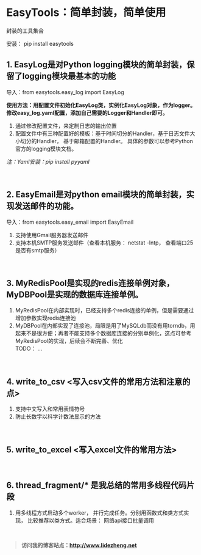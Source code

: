 # EasyTools：简单封装，简单使用
封装的工具集合

安装： pip install easytools

## 1. EasyLog是对Python logging模块的简单封装，保留了logging模块最基本的功能
导入：from easytools.easy_log import EasyLog

**使用方法：用配置文件初始化EasyLog类，实例化EasyLog对象，作为logger。
修改easy_log.yaml配置，添加自己需要的Logger和Handler即可。**

1. 通过修改配置文件，来定制日志的输出位置
2. 配置文件中有三种配置好的模板：基于时间切分的Handler，基于日志文件大小切分的Handler， 基于邮箱配置的Handler。
具体的参数可以参考Python官方的logging模块文档。

*注：Yaml安装：pip install pyyaml*

<br>



## 2. EasyEmail是对python email模块的简单封装，实现发送邮件的功能。

导入：from easytools.easy_email import EasyEmail

1. 支持使用Gmail服务器发送邮件
2. 支持本机SMTP服务发送邮件（查看本机服务： netstat -lntp， 查看端口25是否有smtp服务）

<br>



## 3. MyRedisPool是实现的redis连接单例对象，MyDBPool是实现的数据库连接单例。
1. MyRedisPool在内部实现时，已经支持多个redis连接的单例，但是需要通过增加参数实现redis连接池
2. MyDBPool在内部实现了连接池，局限是用了MySQLdb而没有用torndb，用起来不是很方便；再者不能支持多个数据库连接的分别单例化，这点可参考MyRedisPool的实现，后续会不断完善、优化
<br>TODO： ...

<br>



## 4. write_to_csv <写入csv文件的常用方法和注意的点>
1. 支持中文写入和常用表情符号
2. 防止长数字以科学计数法显示的方法

<br>


## 5. write_to_excel <写入excel文件的常用方法>

<br>


## 6. thread_fragment/* 是我总结的常用多线程代码片段
1. 用多线程方式启动多个worker， 并行完成任务。分别用函数式和类方式实现， 比较推荐以类方式。适合场景： 网络api接口批量调用


<br>

> **访问我的博客站点：http://www.lidezheng.net**



